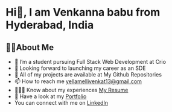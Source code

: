 # Hi👋, I am Venkanna babu from Hyderabad, India </hr>
## 🙋‍♂️About Me
  - 🌱 I’m a student pursuing Full Stack Web Development at Crio
  - 👯 Looking forward to launching my career as an SDE
  - 🤔 All of my projects are available at My Github Repositories
  - 📫 How to reach me <a href="https://www.gmail.com">yellamellivenkat13@gmail.com</a>
  - 👨🏻‍🎓 Know about my experiences  <a href="[https://drive.google.com/drive/home](https://drive.google.com/file/d/1mPqI_DI3EAnZfiod-9C9GoegJMemLq0_/view?usp=sharing](https://drive.google.com/file/d/1mPqI_DI3EAnZfiod-9C9GoegJMemLq0_/view?usp=sharing)">My Resume</a>
  - 💬 Have a look at my <a href="https://www.crio.do/learn/portfolio/yellamellivenkannababu22/">Portfolio</a>
  - You can connect with me on <a href="www.linkedin.com/in/venkannababu22">LinkedIn</a>
